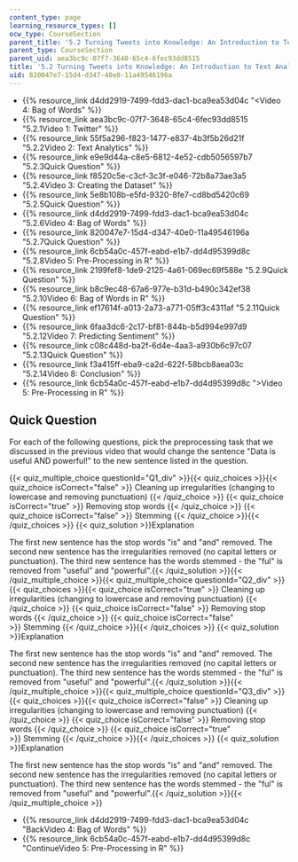 ```yaml
---
content_type: page
learning_resource_types: []
ocw_type: CourseSection
parent_title: '5.2 Turning Tweets into Knowledge: An Introduction to Text Analytics'
parent_type: CourseSection
parent_uid: aea3bc9c-07f7-3648-65c4-6fec93dd8515
title: '5.2 Turning Tweets into Knowledge: An Introduction to Text Analytics'
uid: 820047e7-15d4-d347-40e0-11a49546196a
---
```


*   {{% resource_link d4dd2919-7499-fdd3-dac1-bca9ea53d04c "\<Video 4: Bag of Words" %}}
*   {{% resource_link aea3bc9c-07f7-3648-65c4-6fec93dd8515 "5.2.1Video 1: Twitter" %}}
*   {{% resource_link 55f5a296-f823-1477-e837-4b3f5b26d21f "5.2.2Video 2: Text Analytics" %}}
*   {{% resource_link e9e9d44a-c8e5-6812-4e52-cdb5056597b7 "5.2.3Quick Question" %}}
*   {{% resource_link f8520c5e-c3cf-3c3f-e046-72b8a73ae3a5 "5.2.4Video 3: Creating the Dataset" %}}
*   {{% resource_link 5e8b108b-e5fd-9320-8fe7-cd8bd5420c69 "5.2.5Quick Question" %}}
*   {{% resource_link d4dd2919-7499-fdd3-dac1-bca9ea53d04c "5.2.6Video 4: Bag of Words" %}}
*   {{% resource_link 820047e7-15d4-d347-40e0-11a49546196a "5.2.7Quick Question" %}}
*   {{% resource_link 6cb54a0c-457f-eabd-e1b7-dd4d95399d8c "5.2.8Video 5: Pre-Processing in R" %}}
*   {{% resource_link 2199fef8-1de9-2125-4a61-069ec69f588e "5.2.9Quick Question" %}}
*   {{% resource_link b8c9ec48-67a6-977e-b31d-b490c342ef38 "5.2.10Video 6: Bag of Words in R" %}}
*   {{% resource_link ef17614f-a013-2a73-a771-05ff3c4311af "5.2.11Quick Question" %}}
*   {{% resource_link 6faa3dc6-2c17-bf81-844b-b5d994e997d9 "5.2.12Video 7: Predicting Sentiment" %}}
*   {{% resource_link c08c448d-ba2f-6d4e-4aa3-a930b6c97c07 "5.2.13Quick Question" %}}
*   {{% resource_link f3a415ff-eba9-ca2d-622f-58bcb8aea03c "5.2.14Video 8: Conclusion" %}}
*   {{% resource_link 6cb54a0c-457f-eabd-e1b7-dd4d95399d8c "\>Video 5: Pre-Processing in R" %}}

Quick Question
--------------

For each of the following questions, pick the preprocessing task that we discussed in the previous video that would change the sentence "Data is useful AND powerful!" to the new sentence listed in the question.

{{< quiz_multiple_choice questionId="Q1_div" >}}{{< quiz_choices >}}{{< quiz_choice isCorrect="false" >}}&nbsp;Cleaning up irregularities (changing to lowercase and removing punctuation)&nbsp;{{< /quiz_choice >}}
{{< quiz_choice isCorrect="true" >}}&nbsp;Removing stop words&nbsp;{{< /quiz_choice >}}
{{< quiz_choice isCorrect="false" >}}&nbsp;Stemming&nbsp;{{< /quiz_choice >}}{{< /quiz_choices >}}
{{< quiz_solution >}}Explanation

The first new sentence has the stop words "is" and "and" removed. The second new sentence has the irregularities removed (no capital letters or punctuation). The third new sentence has the words stemmed - the "ful" is removed from "useful" and "powerful".{{< /quiz_solution >}}{{< /quiz_multiple_choice >}}{{< quiz_multiple_choice questionId="Q2_div" >}}{{< quiz_choices >}}{{< quiz_choice isCorrect="true" >}}&nbsp;Cleaning up irregularities (changing to lowercase and removing punctuation)&nbsp;{{< /quiz_choice >}}
{{< quiz_choice isCorrect="false" >}}&nbsp;Removing stop words&nbsp;{{< /quiz_choice >}}
{{< quiz_choice isCorrect="false" >}}&nbsp;Stemming&nbsp;{{< /quiz_choice >}}{{< /quiz_choices >}}
{{< quiz_solution >}}Explanation

The first new sentence has the stop words "is" and "and" removed. The second new sentence has the irregularities removed (no capital letters or punctuation). The third new sentence has the words stemmed - the "ful" is removed from "useful" and "powerful".{{< /quiz_solution >}}{{< /quiz_multiple_choice >}}{{< quiz_multiple_choice questionId="Q3_div" >}}{{< quiz_choices >}}{{< quiz_choice isCorrect="false" >}}&nbsp;Cleaning up irregularities (changing to lowercase and removing punctuation)&nbsp;{{< /quiz_choice >}}
{{< quiz_choice isCorrect="false" >}}&nbsp;Removing stop words&nbsp;{{< /quiz_choice >}}
{{< quiz_choice isCorrect="true" >}}&nbsp;Stemming&nbsp;{{< /quiz_choice >}}{{< /quiz_choices >}}
{{< quiz_solution >}}Explanation

The first new sentence has the stop words "is" and "and" removed. The second new sentence has the irregularities removed (no capital letters or punctuation). The third new sentence has the words stemmed - the "ful" is removed from "useful" and "powerful".{{< /quiz_solution >}}{{< /quiz_multiple_choice >}}

*   {{% resource_link d4dd2919-7499-fdd3-dac1-bca9ea53d04c "BackVideo 4: Bag of Words" %}}
*   {{% resource_link 6cb54a0c-457f-eabd-e1b7-dd4d95399d8c "ContinueVideo 5: Pre-Processing in R" %}}